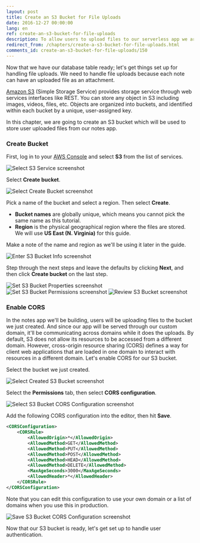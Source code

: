 ```yaml
---
layout: post
title: Create an S3 Bucket for File Uploads
date: 2016-12-27 00:00:00
lang: en 
ref: create-an-s3-bucket-for-file-uploads
description: To allow users to upload files to our serverless app we are going to use Amazon S3 (Simple Storage Service). S3 allows you to store files and organize them into buckets. We are going to create an S3 bucket and enable CORS (cross-origin resource sharing) to ensure that our React.js app can upload files to it.
redirect_from: /chapters/create-a-s3-bucket-for-file-uploads.html
comments_id: create-an-s3-bucket-for-file-uploads/150
---
```


Now that we have our database table ready; let's get things set up for handling file uploads. We need to handle file uploads because each note can have an uploaded file as an attachment.

[Amazon S3](https://aws.amazon.com/s3/) (Simple Storage Service) provides storage service through web services interfaces like REST. You can store any object in S3 including images, videos, files, etc. Objects are organized into buckets, and identified within each bucket by a unique, user-assigned key.

In this chapter, we are going to create an S3 bucket which will be used to store user uploaded files from our notes app.

### Create Bucket

First, log in to your [AWS Console](https://console.aws.amazon.com) and select **S3** from the list of services.

![Select S3 Service screenshot](/assets/s3/select-s3-service.png)

Select **Create bucket**.

![Select Create Bucket screenshot](/assets/s3/select-create-bucket.png)

Pick a name of the bucket and select a region. Then select **Create**.

- **Bucket names** are globally unique, which means you cannot pick the same name as this tutorial.
- **Region** is the physical geographical region where the files are stored. We will use **US East (N. Virginia)** for this guide.

Make a note of the name and region as we'll be using it later in the guide.

![Enter S3 Bucket Info screenshot](/assets/s3/enter-s3-bucket-info.png)

Step through the next steps and leave the defaults by clicking **Next**, and then click **Create bucket** on the last step.

![Set S3 Bucket Properties screenshot](/assets/s3/set-s3-bucket-properties.png)
![Set S3 Bucket Permissions screenshot](/assets/s3/set-s3-bucket-permissions.png)
![Review S3 Bucket screenshot](/assets/s3/review-s3-bucket.png)

### Enable CORS

In the notes app we'll be building, users will be uploading files to the bucket we just created. And since our app will be served through our custom domain, it'll be communicating across domains while it does the uploads. By default, S3 does not allow its resources to be accessed from a different domain. However, cross-origin resource sharing (CORS) defines a way for client web applications that are loaded in one domain to interact with resources in a different domain. Let's enable CORS for our S3 bucket.

Select the bucket we just created.

![Select Created S3 Bucket screenshot](/assets/s3/select-created-s3-bucket.png)

Select the **Permissions** tab, then select **CORS configuration**.

![Select S3 Bucket CORS Configuration screenshot](/assets/s3/select-s3-bucket-cors-configuration.png)

Add the following CORS configuration into the editor, then hit **Save**.

``` xml
<CORSConfiguration>
	<CORSRule>
		<AllowedOrigin>*</AllowedOrigin>
		<AllowedMethod>GET</AllowedMethod>
		<AllowedMethod>PUT</AllowedMethod>
		<AllowedMethod>POST</AllowedMethod>
		<AllowedMethod>HEAD</AllowedMethod>
		<AllowedMethod>DELETE</AllowedMethod>
		<MaxAgeSeconds>3000</MaxAgeSeconds>
		<AllowedHeader>*</AllowedHeader>
	</CORSRule>
</CORSConfiguration>
```

Note that you can edit this configuration to use your own domain or a list of domains when you use this in production.

![Save S3 Bucket CORS Configuration screenshot](/assets/s3/save-s3-bucket-cors-configuration.png)

Now that our S3 bucket is ready, let's get set up to handle user authentication.

